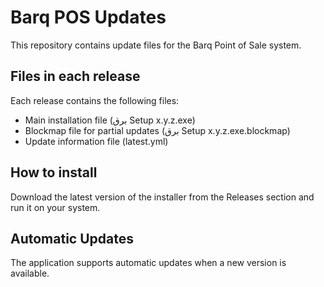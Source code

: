 # Barq POS Updates

This repository contains update files for the Barq Point of Sale system.

## Files in each release

Each release contains the following files:
- Main installation file (برق Setup x.y.z.exe)
- Blockmap file for partial updates (برق Setup x.y.z.exe.blockmap)
- Update information file (latest.yml)

## How to install

Download the latest version of the installer from the Releases section and run it on your system.

## Automatic Updates

The application supports automatic updates when a new version is available. 
